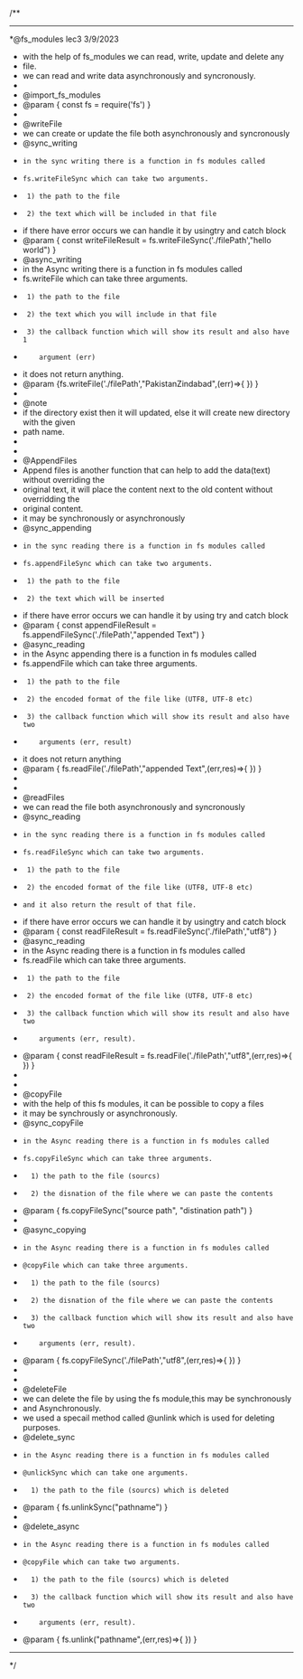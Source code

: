 /**
 ************************************************************************
 *@fs_modules                lec3                       3/9/2023
 *   with the help of fs_modules we can read, write, update and delete any
 *   file.
 *   we can read and write data asynchronously and syncronously.
 * 
 * @import_fs_modules
 *   @param { const fs = require('fs') }
 * 
 * @writeFile
 *   we can create or update the file both asynchronously and syncronously
 *   @sync_writing
 *     in the sync writing there is a function in fs modules called
 *     fs.writeFileSync which can take two arguments.
 *      1) the path to the file
 *      2) the text which will be included in that file
 *    if there have error occurs we can handle it by usingtry and catch block
 *   @param { const writeFileResult = fs.writeFileSync('./filePath',"hello world") }
 *   @async_writing
 *    in the Async writing there is a function in fs modules called
 *    fs.writeFile which can take three arguments.
 *      1) the path to the file
 *      2) the text which you will include in that file
 *      3) the callback function which will show its result and also have 1
 *         argument (err) 
 *    it does not return anything.
 *   @param {fs.writeFile('./filePath',"PakistanZindabad",(err)=>{ }) }
 * 
 * @note
 *   if the directory exist then it will updated, else it will create new directory with the given
 *   path name.
 * 
 * 
 * @AppendFiles
 *   Append files is another function that can help to add the data(text) without overriding the 
 *   original text, it will place the content next to the old content without overridding the 
 *   original content.
 *   it may be synchronously or asynchronously
 *   @sync_appending
 *     in the sync reading there is a function in fs modules called
 *     fs.appendFileSync which can take two arguments.
 *      1) the path to the file
 *      2) the text which will be inserted 
 *    if there have error occurs we can handle it by using try and catch block
 *   @param { const appendFileResult = fs.appendFileSync('./filePath',"appended Text") }
 *   @async_reading
 *    in the Async appending there is a function in fs modules called
 *    fs.appendFile which can take three arguments.
 *      1) the path to the file
 *      2) the encoded format of the file like (UTF8, UTF-8 etc)
 *      3) the callback function which will show its result and also have two
 *         arguments (err, result) 
 *    it does not return anything
 *   @param { fs.readFile('./filePath',"appended Text",(err,res)=>{ }) }
 * 
 * 
 * @readFiles
 *   we can read the file both asynchronously and syncronously
 *   @sync_reading
 *     in the sync reading there is a function in fs modules called
 *     fs.readFileSync which can take two arguments.
 *      1) the path to the file
 *      2) the encoded format of the file like (UTF8, UTF-8 etc) 
 *     and it also return the result of that file.
 *    if there have error occurs we can handle it by usingtry and catch block
 *   @param { const readFileResult = fs.readFileSync('./filePath',"utf8") }
 *   @async_reading
 *    in the Async reading there is a function in fs modules called
 *    fs.readFile which can take three arguments.
 *      1) the path to the file
 *      2) the encoded format of the file like (UTF8, UTF-8 etc)
 *      3) the callback function which will show its result and also have two
 *         arguments (err, result).  
 *   @param { const readFileResult = fs.readFile('./filePath',"utf8",(err,res)=>{ }) }
 * 
 * 
 * @copyFile
 *   with the help of this fs modules, it can be possible to copy a files
 *   it may be synchrously or asynchronously.
 *   @sync_copyFile
 *     in the Async reading there is a function in fs modules called
 *     fs.copyFileSync which can take three arguments.
 *       1) the path to the file (sourcs)
 *       2) the disnation of the file where we can paste the contents
 *   @param { fs.copyFileSync("source path", "distination path") }
 * 
 *   @async_copying
 *     in the Async reading there is a function in fs modules called
 *     @copyFile which can take three arguments.
 *       1) the path to the file (sourcs)
 *       2) the disnation of the file where we can paste the contents
 *       3) the callback function which will show its result and also have two
 *         arguments (err, result).  
 *   @param { fs.copyFileSync('./filePath',"utf8",(err,res)=>{ }) }
 * 
 * 
 * @deleteFile
 *   we can delete the file by using the fs module,this may be synchronously
 *   and Asynchronously.
 *   we used a specail method called @unlink which is used for deleting purposes.
 *   @delete_sync
 *     in the Async reading there is a function in fs modules called
 *     @unlickSync which can take one arguments.
 *       1) the path to the file (sourcs) which is deleted
 *   @param { fs.unlinkSync("pathname") }
 * 
 *   @delete_async
 *     in the Async reading there is a function in fs modules called
 *     @copyFile which can take two arguments.
 *       1) the path to the file (sourcs) which is deleted
 *       3) the callback function which will show its result and also have two
 *         arguments (err, result).  
 *   @param { fs.unlink("pathname",(err,res)=>{ }) }
 ************************************************************************
 */

